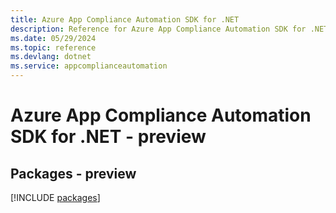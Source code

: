 ```yaml
---
title: Azure App Compliance Automation SDK for .NET
description: Reference for Azure App Compliance Automation SDK for .NET
ms.date: 05/29/2024
ms.topic: reference
ms.devlang: dotnet
ms.service: appcomplianceautomation
---
```

# Azure App Compliance Automation SDK for .NET - preview
## Packages - preview
[!INCLUDE [packages](app-compliance-automation-index.md)]